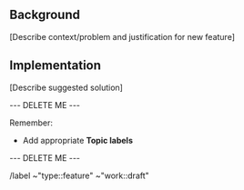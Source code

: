 ## Background

[Describe context/problem and justification for new feature]

## Implementation

[Describe suggested solution]

--- DELETE ME ---

Remember:

- Add appropriate **Topic labels**

--- DELETE ME ---

/label ~"type::feature" ~"work::draft"
